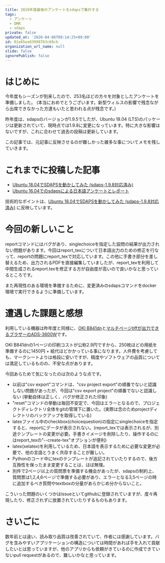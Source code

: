 ```yaml
---
title: 2019年度最後のアンケートをsdapsで集計する
tags:
  - アンケート
  - OMR
  - sdaps
private: false
updated_at: '2020-04-06T09:14:25+09:00'
id: 01e65ea83998763c69cb
organization_url_name: null
slide: false
ignorePublish: false
---
```

# はじめに

今年度もシーズンが到来したので、253名ほどの方々を対象としたアンケートを準備しました。
(本当におめでとうございます。新型ウィルスの影響で残念ながら出席できなかった方達もいたと思われる点が残念です。)

昨年度は、sdapsのバージョンが1.9.5でしたが、Ubuntu 18.04 (LTS)のパッケージは更新されていて、現時点では1.9.8に変更になっています。特に大きな影響はないですが、これに合わせて過去の投稿は更新しています。

この記事では、元記事に反映させるのが難しかった雑多な事についてメモを残していきます。

# これまでに投稿した記事

* [Ubuntu 18.04でSDAPSを動かしてみた (sdaps-1.9.8対応済み)](https://qiita.com/YasuhiroABE/items/75639f4b95731171b894)
* [Ubuntu 16.04でのsdapsによる日本語アンケートとレポート](https://qiita.com/YasuhiroABE/items/fda244796ee54d242dc5)

技術的なポイントは、[Ubuntu 18.04でSDAPSを動かしてみた (sdaps-1.9.8対応済み)](https://qiita.com/YasuhiroABE/items/75639f4b95731171b894) に反映しています。

# 今回の新しいこと

reportコマンドにはバグがあり、singlechoiceを指定した設問の結果が出力されない問題があります。今回はreport_texについて日本語出力のための修正を行なって、reportの問題にreport_texで対応しています。この他に手書き部分を差し替えるため、出力されるPDFを直接編集していましたが、report_texを利用して中間生成されるreport.texを修正する方が自由度が高いので良いかなと思っているところです。

また再現性のある環境を準備するために、変更済みのsdapsコマンドをdocker環境で実行できるように準備しています。

# 遭遇した課題と感想

利用している機器は昨年度と同様に、[OKI B841dn](https://www.oki.com/jp/printing/products/mono/b841dn/index.html)と[マルチページtiffが出力できるブラザーのADS-3600W](https://www.brother.co.jp/product/scanner/ads3600w/index.aspx)です。

OKI B841dnの1ページの印刷コストが公称2.9円ですから、250枚ほどの用紙を準備するのに1450円 + 紙代ほどかかっている事になります。人件費を考慮しても、マークシートよりは格段に安いですが、精度やソフトウェアの品質については満足しているものの、不安な点があります。

今回あらためて気になったのは次のような点です。

* 以前は"csv export"コマンドは、"csv project export"の順番でないと認識しない問題があったが、今回は"csv export project"の順番でないと認識しない (挙動自体は正しく、バグが修正された印象)
* "reset"コマンドの挙動は毎回不安定で、今回はエラーとなるので、プロジェクトディレクトリ全体をgitの管理下に置いた。(実際は念のためprojectディレクトリのバックアップを取得している)
* latexファイル中のcheckbox(choicequestion)の指定にsinglechoiceを指定すると、reportにデータが表示されない。(report_texでは表示されるが、別途テンプレートの変更が必要。手書きイメージを削除したり、操作するのにはreport_texの"--create-tex"オプションが便利)
* latex(xelatex)を利用しているため、日本語を表示するために必要な変更が必要で、他の言語とうまく共存することが難しい。
* Pythonのコード中にtexのテンプレートが追記されていたりするので、後方互換性を保ったまま変更することは、ほぼ無理。
* 別件で2ページ以上の質問票を準備する機会があったが、sdapsの制約上、質問票は1,2,4,6ページで準備する必要があり、エラーとなる3,5ページの時に追加するべき質問やtextboxの分量があらかじめ分からないこと。

こういった問題のいくつかはissueといてgithubに登録されていますが、度々再現したり、修正されずに放置されていたりするものもあります。


# さいごに

数年前とは違い、読み取り品質は改善されていて、作者には感謝しています。バグを含みやすいアプリケーションの構造については時間があれば手を入れて貢献したいとは思っていますが、他のアプリからも依頼がきているのに作成できていないpull requestがあるので、難しいかなと思っています。

